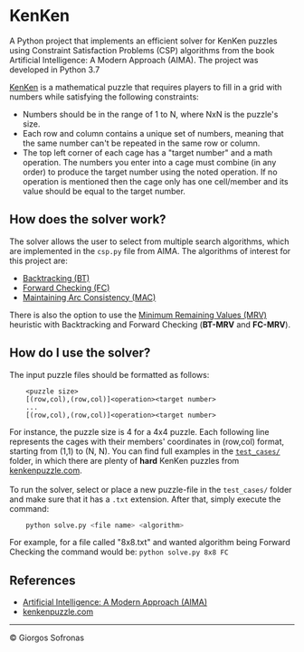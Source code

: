 # KenKen

A Python project that implements an efficient solver for KenKen puzzles using Constraint Satisfaction Problems (CSP) algorithms from the book Artificial Intelligence: A Modern Approach (AIMA). The project was developed in Python 3.7

[KenKen](https://en.wikipedia.org/wiki/KenKen) is a mathematical puzzle that requires players to fill in a grid with numbers while satisfying the following constraints:
- Numbers should be in the range of 1 to N, where NxN is the puzzle's size.<br>
- Each row and column contains a unique set of numbers, meaning that the same number can't be repeated in the same row or column.<br>
- The top left corner of each cage has a "target number" and a math operation. The numbers you enter into a cage must combine (in any order) to produce the target number using the noted operation. If no operation is mentioned then the cage only has one cell/member and its value should be equal to the target number.

## How does the solver work?
The solver allows the user to select from multiple search algorithms, which are implemented in the `csp.py` file from AIMA. The algorithms of interest for this project are:
- [Backtracking (BT)](https://ktiml.mff.cuni.cz/~bartak/constraints/propagation.html#BT)
- [Forward Checking (FC)](https://ktiml.mff.cuni.cz/~bartak/constraints/propagation.html#FC)
- [Maintaining Arc Consistency (MAC)](https://ktiml.mff.cuni.cz/~bartak/constraints/propagation.html#LA)

There is also the option to use the [Minimum Remaining Values (MRV)](https://cs188ai.fandom.com/wiki/Minimum_Remaining_Values) heuristic with Backtracking and Forward Checking (**BT-MRV** and **FC-MRV**).<br>

## How do I use the solver?
The input puzzle files should be formatted as follows:
```
    <puzzle size>
    [(row,col),(row,col)]<operation><target number>
    ...
    [(row,col),(row,col)]<operation><target number>
```
For instance, the puzzle size is 4 for a 4x4 puzzle. Each following line represents the cages with their members' coordinates in (row,col) format, starting from (1,1) to (N, N). You can find full examples in the [`test_cases/`](https://github.com/giorgossofronas/KenKen/tree/main/test_cases) folder, in which there are plenty of **hard** KenKen puzzles from [kenkenpuzzle.com](http://www.kenkenpuzzle.com/).
<br><br>
To run the solver, select or place a new puzzle-file in the `test_cases/` folder and make sure that it has a `.txt` extension. After that, simply execute the command:
```bash
    python solve.py <file name> <algorithm>
```
For example, for a file called "8x8.txt" and wanted algorithm being Forward Checking the command would be: `python solve.py 8x8 FC`<br>

## References
* [Artificial Intelligence: A Modern Approach (AIMA)](https://github.com/aimacode/aima-python)<br>
* [kenkenpuzzle.com](http://www.kenkenpuzzle.com/)

 ---
 © Giorgos Sofronas
